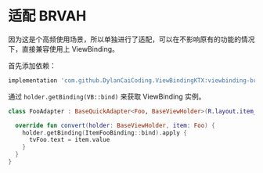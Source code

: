 # 适配 BRVAH

因为这是个高频使用场景，所以单独进行了适配，可以在不影响原有的功能的情况下，直接兼容使用上 ViewBinding。

首先添加依赖：

```gradle
implementation 'com.github.DylanCaiCoding.ViewBindingKTX:viewbinding-brvah:2.0.0'
```

通过 `holder.getBinding(VB::bind)` 来获取 ViewBinding 实例。

```kotlin
class FooAdapter : BaseQuickAdapter<Foo, BaseViewHolder>(R.layout.item_foo) {

  override fun convert(holder: BaseViewHolder, item: Foo) {
    holder.getBinding(ItemFooBinding::bind).apply {
      tvFoo.text = item.value
    }
  }
}
```